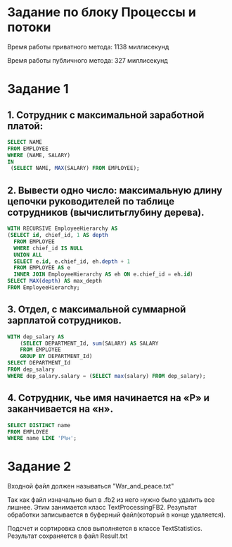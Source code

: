 # Задание по блоку Процессы и потоки
Время работы приватного метода: 1138 миллисекунд

Время работы публичного метода: 327 миллисекунд


# Задание 1
## 1. Сотрудник с максимальной заработной платой:
```SQL
SELECT NAME
FROM EMPLOYEE
WHERE (NAME, SALARY) 
IN 
 (SELECT NAME, MAX(SALARY) FROM EMPLOYEE);
```

## 2. Вывести одно число: максимальную длину цепочки руководителей по таблице сотрудников (вычислитьглубину дерева).
```SQL
WITH RECURSIVE EmployeeHierarchy AS 
(SELECT id, chief_id, 1 AS depth
  FROM EMPLOYEE
  WHERE chief_id IS NULL
  UNION ALL
  SELECT e.id, e.chief_id, eh.depth + 1
  FROM EMPLOYEE AS e
  INNER JOIN EmployeeHierarchy AS eh ON e.chief_id = eh.id)
SELECT MAX(depth) AS max_depth
FROM EmployeeHierarchy;
```

## 3. Отдел, с максимальной суммарной зарплатой сотрудников.
```SQL
WITH dep_salary AS 
	(SELECT DEPARTMENT_Id, sum(SALARY) AS SALARY
    FROM EMPLOYEE 
	GROUP BY DEPARTMENT_Id)
SELECT DEPARTMENT_Id
FROM dep_salary
WHERE dep_salary.salary = (SELECT max(salary) FROM dep_salary);
```

## 4. Сотрудник, чье имя начинается на «Р» и заканчивается на «н».
```SQL
SELECT DISTINCT name
FROM EMPLOYEE
WHERE name LIKE 'Р%н';
```


# Задание 2

Входной файл должен называться "War_and_peace.txt"

Так как файл изначально был в .fb2 из него нужно было удалить все лишнее. Этим занимается класс TextProcessingFB2. Результат обработки записывается в буферный файл(который в конце удаляется).

Подсчет и сортировка слов выполняется в классе TextStatistics. Результат сохраняется в файл Result.txt
